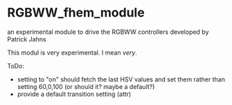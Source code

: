 # RGBWW_fhem_module
an experimental module to drive the RGBWW controllers developed by Patrick Jahns

This modul is very experimental. I mean *very*.


ToDo:

* setting to "on" should fetch the last HSV values and set them rather than setting 60,0,100 (or should it? maybe a default?)
* provide a default transition setting (attr)

